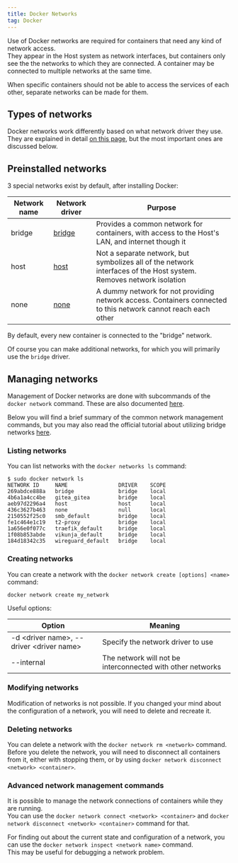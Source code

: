 ```yaml
---
title: Docker Networks
tag: Docker
---
```


Use of Docker networks are required for containers that need any kind of network access.  
They appear in the Host system as network interfaces, but containers only see the the networks to which they are connected.
A container may be connected to multiple networks at the same time.
  
When specific containers should not be able to access the services of each other, separate networks can be made for them.

## Types of networks

Docker networks work differently based on what network driver they use. They are explained in detail [on this page](https://docs.docker.com/network/#network-drivers), but the most important ones are discussed below.

## Preinstalled networks

3 special networks exist by default, after installing Docker:

|Network name|Network driver|Purpose|
|---|---|---|
|bridge|[bridge](https://docs.docker.com/network/bridge/)|Provides a common network for containers, with access to the Host's LAN, and internet though it|
|host|[host](https://docs.docker.com/network/host/)|Not a separate network, but symbolizes all of the network interfaces of the Host system. Removes network isolation|
|none|[none](https://docs.docker.com/network/none/)|A dummy network for not providing network access. Containers connected to this network cannot reach each other|
 
By default, every new container is connected to the "bridge" network.

Of course you can make additional networks, for which you will primarily use the `bridge` driver.

## Managing networks

Management of Docker networks are done with subcommands of the `docker network` command. These are also documented [here](https://docs.docker.com/engine/reference/commandline/network/).

Below you will find a brief summary of the common network management commands, but you may also read the official tutorial about utilizing bridge networks [here](https://docs.docker.com/network/network-tutorial-standalone/).

### Listing networks

You can list networks with the `docker networks ls` command:
```
$ sudo docker network ls
NETWORK ID     NAME                DRIVER    SCOPE
269abdce888a   bridge              bridge    local
4b6a1a4cc4be   gitea_gitea         bridge    local
aeb97d2296a4   host                host      local
436c3627b463   none                null      local
2150552f25c0   smb_default         bridge    local
fe1c464e1c19   t2-proxy            bridge    local
1a656e0f077c   traefik_default     bridge    local
1f08b853abde   vikunja_default     bridge    local
184d18342c35   wireguard_default   bridge    local
```

### Creating networks

You can create a network with the `docker network create [options] <name>` command:
```
docker network create my_network
```

Useful options:

|Option|Meaning|
|---|---|
|-d \<driver name>, --driver \<driver name>|Specify the network driver to use|
|--internal|The network will not be interconnected with other networks|

### Modifying networks

Modification of networks is not possible. If you changed your mind about the configuration of a network, you will need to delete and recreate it.

### Deleting networks

You can delete a network with the `docker network rm <network>` command.
Before you delete the network, you will need to disconnect all containers from it, either with stopping them, or by using `docker network disconnect <network> <container>`.

### Advanced network management commands

It is possible to manage the network connections of containers while they are running.  
You can use the `docker network connect <network> <container>` and `docker network disconnect <network> <container>` command for that.

For finding out about the current state and configuration of a network, you can use the `docker network inspect <network name>` command.  
This may be useful for debugging a network problem.
